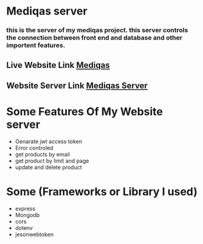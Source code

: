 # Mediqas server

### this is the server of my mediqas project. this server controls the connection between front end and database and other importent features.

## Live Website Link [Mediqas](https://medicine-inventory-76ade.web.app/)
## Website Server Link [Mediqas Server](https://tranquil-island-04777.herokuapp.com/)

# Some Features Of My Website server

* Genarate jwt access token
* Error controled
* get products by email
* get product by limit and page 
* update and delete product

# Some (Frameworks or Library I used)

* express
* Mongodb
* cors
* dotenv
* jesonwebtoken


